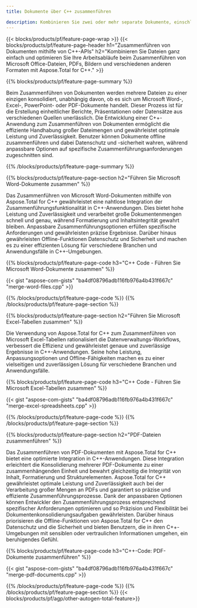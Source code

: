 ```yaml
---
title: Dokumente über C++ zusammenführen 

description: Kombinieren Sie zwei oder mehr separate Dokumente, einschließlich Microsoft Word, Excel, PowerPoint, PDF und Bilder, über Ihre C++-Anwendung. Testen Sie die Zusammenführungsergebnisse online per App.
---
```


{{< blocks/products/pf/feature-page-wrap >}}
{{< blocks/products/pf/feature-page-header h1="Zusammenführen von Dokumenten mithilfe von C++-APIs" h2="Kombinieren Sie Dateien ganz einfach und optimieren Sie Ihre Arbeitsabläufe beim Zusammenführen von Microsoft Office-Dateien, PDFs, Bildern und verschiedenen anderen Formaten mit Aspose.Total for C++." >}}

{{% blocks/products/pf/feature-page-summary %}}

Beim Zusammenführen von Dokumenten werden mehrere Dateien zu einer einzigen konsolidiert, unabhängig davon, ob es sich um Microsoft Word-, Excel-, PowerPoint- oder PDF-Dokumente handelt. Dieser Prozess ist für die Erstellung einheitlicher Berichte, Präsentationen oder Datensätze aus verschiedenen Quellen unerlässlich. Die Entwicklung einer C++-Anwendung zum Zusammenführen von Dokumenten ermöglicht die effiziente Handhabung großer Dateimengen und gewährleistet optimale Leistung und Zuverlässigkeit. Benutzer können Dokumente offline zusammenführen und dabei Datenschutz und -sicherheit wahren, während anpassbare Optionen auf spezifische Zusammenführungsanforderungen zugeschnitten sind. 

{{% /blocks/products/pf/feature-page-summary  %}}

{{% blocks/products/pf/feature-page-section  h2="Führen Sie Microsoft Word-Dokumente zusammen" %}}

Das Zusammenführen von Microsoft Word-Dokumenten mithilfe von Aspose.Total for C++ gewährleistet eine nahtlose Integration der Zusammenführungsfunktionalität in C++-Anwendungen. Dies bietet hohe Leistung und Zuverlässigkeit und verarbeitet große Dokumentenmengen schnell und genau, während Formatierung und Inhaltsintegrität gewahrt bleiben. Anpassbare Zusammenführungsoptionen erfüllen spezifische Anforderungen und gewährleisten präzise Ergebnisse. Darüber hinaus gewährleisten Offline-Funktionen Datenschutz und Sicherheit und machen es zu einer effizienten Lösung für verschiedene Branchen und Anwendungsfälle in C++-Umgebungen.


{{% blocks/products/pf/feature-page-code h3="C++ Code - Führen Sie Microsoft Word-Dokumente zusammen" %}}

{{< gist "aspose-com-gists" "ba4df08796adb116fb976a4b431f667c" "merge-word-files.cpp" >}}

{{% /blocks/products/pf/feature-page-code  %}}
{{% /blocks/products/pf/feature-page-section %}}

{{% blocks/products/pf/feature-page-section  h2="Führen Sie Microsoft Excel-Tabellen zusammen" %}}

Die Verwendung von Aspose.Total for C++ zum Zusammenführen von Microsoft Excel-Tabellen rationalisiert die Datenverwaltungs-Workflows, verbessert die Effizienz und gewährleistet genaue und zuverlässige Ergebnisse in C++-Anwendungen. Seine hohe Leistung, Anpassungsoptionen und Offline-Fähigkeiten machen es zu einer vielseitigen und zuverlässigen Lösung für verschiedene Branchen und Anwendungsfälle.


{{% blocks/products/pf/feature-page-code h3="C++ Code - Führen Sie Microsoft Excel-Tabellen zusammen" %}}

{{< gist "aspose-com-gists" "ba4df08796adb116fb976a4b431f667c" "merge-excel-spreadsheets.cpp" >}}

{{% /blocks/products/pf/feature-page-code  %}}
{{% /blocks/products/pf/feature-page-section %}}


{{% blocks/products/pf/feature-page-section  h2="PDF-Dateien zusammenführen" %}}

Das Zusammenführen von PDF-Dokumenten mit Aspose.Total for C++ bietet eine optimierte Integration in C++-Anwendungen. Diese Integration erleichtert die Konsolidierung mehrerer PDF-Dokumente zu einer zusammenhängenden Einheit und bewahrt gleichzeitig die Integrität von Inhalt, Formatierung und Strukturelementen. Aspose.Total for C++ gewährleistet optimale Leistung und Zuverlässigkeit auch bei der Verarbeitung großer Mengen an PDFs und garantiert so präzise und effiziente Zusammenführungsprozesse. Dank der anpassbaren Optionen können Entwickler den Zusammenführungsprozess entsprechend spezifischer Anforderungen optimieren und so Präzision und Flexibilität bei Dokumentenkonsolidierungsaufgaben gewährleisten. Darüber hinaus priorisieren die Offline-Funktionen von Aspose.Total for C++ den Datenschutz und die Sicherheit und bieten Benutzern, die in ihren C++-Umgebungen mit sensiblen oder vertraulichen Informationen umgehen, ein beruhigendes Gefühl.

{{% blocks/products/pf/feature-page-code h3="C++-Code: PDF-Dokumente zusammenführen" %}}

{{< gist "aspose-com-gists" "ba4df08796adb116fb976a4b431f667c" "merge-pdf-documents.cpp" >}}

{{% /blocks/products/pf/feature-page-code  %}}
{{% /blocks/products/pf/feature-page-section %}}
{{< blocks/products/pf/agp/other-autogen-total-feature>}}
